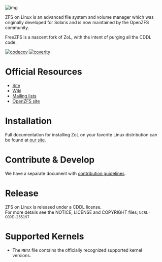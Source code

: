 ![img](http://zfsonlinux.org/images/zfs-linux.png)

ZFS on Linux is an advanced file system and volume manager which was originally
developed for Solaris and is now maintained by the OpenZFS community.

FreeZFS is a nascent fork of ZoL, with the intent of purging all the CDDL code.

[![codecov](https://codecov.io/gh/zfsonlinux/zfs/branch/master/graph/badge.svg)](https://codecov.io/gh/zfsonlinux/zfs)
[![coverity](https://scan.coverity.com/projects/1973/badge.svg)](https://scan.coverity.com/projects/zfsonlinux-zfs)

# Official Resources

  * [Site](http://zfsonlinux.org)
  * [Wiki](https://github.com/zfsonlinux/zfs/wiki)
  * [Mailing lists](https://github.com/zfsonlinux/zfs/wiki/Mailing-Lists)
  * [OpenZFS site](http://open-zfs.org/)

# Installation

Full documentation for installing ZoL on your favorite Linux distribution can
be found at [our site](http://zfsonlinux.org/).

# Contribute & Develop

We have a separate document with [contribution guidelines](./.github/CONTRIBUTING.md).

# Release

ZFS on Linux is released under a CDDL license.  
For more details see the NOTICE, LICENSE and COPYRIGHT files; `UCRL-CODE-235197`

# Supported Kernels
  * The `META` file contains the officially recognized supported kernel versions.
